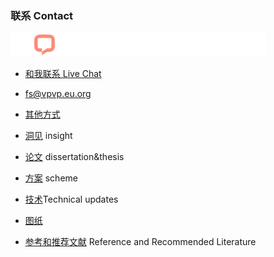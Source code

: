 ### 联系 Contact

![livechat1.jpg](livechat1.jpg)

- [和我联系 Live Chat](https://app.chaport.com/widget/show.html?appid=6454c8048322806be40d740e)
- fs@vpvp.eu.org
- [其他方式](./其他方式.md)


- [洞见](洞见.md) insight
- [论文](论文.md) dissertation&thesis
- [方案](方案.md) scheme
- [技术](技术.md)Technical updates
- [图纸](图纸.md)
- [参考和推荐文献](参考和推荐文献.md) Reference and Recommended Literature

 

